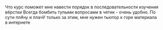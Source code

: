Что курс поможет мне навести порядок в последовательности изучения вёрстки
Всегда бомбить тупыми вопросами в чятик - очень удобно. По сути плАчу и плачУ только за этим, мне нужен тьютор к горе материала в интернете
